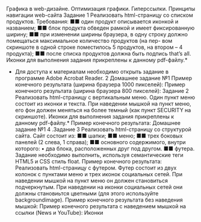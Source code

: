 Графика в web-дизайне. Оптимизация графики.
Гиперссылки. Принципы навигации web-сайта
Задание 1
Реализовать html-страницу со списком продуктов.
Требования:
■■ один продукт описывается иконкой и названием;
■■ блок продукта обведен рамкой и имеет фиксированную
ширину;
■■ при изменении ширины браузера, в одну строку должно
помещаться максимальное количество продуктов (на пер-
вом скриншоте в одной строке поместилось 5 продуктов,
на втором – 4 продукта);
■■ после списка продуктов должна быть подпись that’s all.
Иконки для выполнения задания прикреплены к данному pdf-файлу.*
* Для доступа к материалам необходимо открыть задание в программе
Adobe Acrobat Reader.
2
Домашнее задание №1
Пример конечного результата (ширина браузера 1000 пикселей):
Пример конечного результата (ширина браузера 800 пикселей):
Задание 2
Реализовать html-страницу с вертикальным меню.
Один пункт меню состоит из иконки и текста. При наведении
мышкой на пункт меню, его фон должен меняться на более темный
(как пункт SECURITY на скриншотe).
Иконки для выполнения задания прикреплены к данному pdf-файлу.*
Пример конечного результата:
Домашнее задание №1
4
.Задание 3
Реализовать html-страницу со структурой сайта.
Сайт состоит из:
■■ шапки;
■■ меню;
■■ трех боковых панелей (2 слева, 1 справа);
■■ основного содержимого, внутри которого:
• два блока, расположенных друг под другом.
■■ футера.
Задание необходимо выполнить, используя семантические
теги HTML5 и CSS стиль float.
Пример конечного результата:
Реализовать html-страницу с футером.
Футер состоит из двух колонок с пунктами меню и трех иконок
социальных сетей.
При наведении мышкой на пункт меню он должен становиться
подчеркнутым. При наведении на иконки социальных сетей они
должны становиьтся цветными (для этого используйте backgroundimage).
Пример конечного результата без наведения мышкой:
Пример конечного результата с наведением мышкой на ссылки
(News и YouTube):
Иконки
